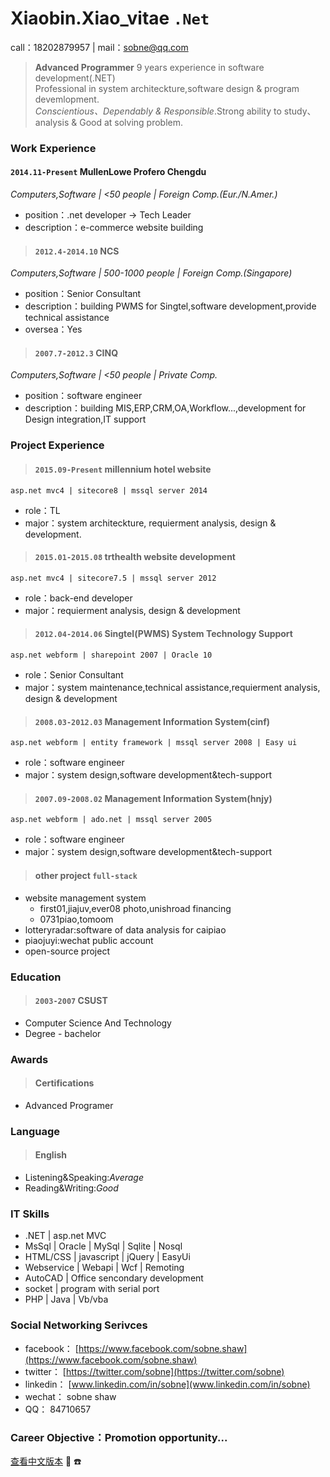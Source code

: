 
#  Xiaobin.Xiao_vitae `.Net`  

  call：18202879957 | mail：sobne@qq.com 

> **Advanced Programmer** 9 years experience in software development(.NET)  
> Professional in system architeckture,software design & program devemlopment.  
> *Conscientious、Dependably & Responsible*.Strong ability to study、analysis & Good at solving problem.


### Work Experience

#### `2014.11-Present` MullenLowe Profero Chengdu
*Computers,Software | <50 people | Foreign Comp.(Eur./N.Amer.)*

*   position：.net developer -> Tech Leader  
*   description：e-commerce website building
   
> #### `2012.4-2014.10` NCS  
*Computers,Software | 500-1000 people | Foreign Comp.(Singapore)*  
*   position：Senior Consultant  
*   description：building PWMS for Singtel,software development,provide technical assistance  
*   oversea：Yes
   
> #### `2007.7-2012.3` CINQ  
*Computers,Software | <50 people | Private Comp.*
*   position：software engineer  
*   description：building MIS,ERP,CRM,OA,Workflow...,development for Design integration,IT support
   
### Project Experience  
> #### `2015.09-Present` millennium hotel website  
`asp.net mvc4 | sitecore8 | mssql server 2014 `  
  *  role：TL  
  *  major：system architeckture, requierment analysis, design & development.  
   
> #### `2015.01-2015.08` trthealth website development  
`asp.net mvc4 | sitecore7.5 | mssql server 2012 `  
  *  role：back-end developer  
  *  major：requierment analysis, design & development  
   
> #### `2012.04-2014.06` Singtel(PWMS) System Technology Support  
`asp.net webform | sharepoint 2007 | Oracle 10 `  
  *  role：Senior Consultant  
  *  major：system maintenance,technical assistance,requierment analysis, design & development  
   
> #### `2008.03-2012.03` Management Information System(cinf)  
`asp.net webform | entity framework | mssql server 2008 | Easy ui `  
  *  role：software engineer  
  *  major：system design,software development&tech-support  
   
> #### `2007.09-2008.02` Management Information System(hnjy)  
`asp.net webform | ado.net | mssql server 2005 `  
  *  role：software engineer  
  *  major：system design,software development&tech-support  
   
> #### other project `full-stack`  
  - website management system  
    - first01,jiajuv,ever08 photo,unishroad financing  
    - 0731piao,tomoom  
  - lotteryradar:software of data analysis for caipiao  
  - piaojuyi:wechat public account  
  - open-source project  
   
### Education  
> #### `2003-2007` CSUST  
  *  Computer Science And Technology  
  *  Degree - bachelor

### Awards  
> #### Certifications  
   *  Advanced Programer
  
### Language  
> #### English  
   * Listening&Speaking:*Average*  
   * Reading&Writing:*Good*
   
### IT Skills  
  * .NET | asp.net MVC
  * MsSql | Oracle | MySql | Sqlite | Nosql
  * HTML/CSS | javascript | jQuery | EasyUi
  * Webservice | Webapi | Wcf | Remoting
  * AutoCAD | Office sencondary development
  * socket | program with serial port
  * PHP | Java | Vb/vba
   

### Social Networking Serivces
  * facebook： [https://www.facebook.com/sobne.shaw](https://www.facebook.com/sobne.shaw)
  * twitter：  [https://twitter.com/sobne](https://twitter.com/sobne)
  * linkedin： [www.linkedin.com/in/sobne](www.linkedin.com/in/sobne)
  * wechat：   sobne shaw
  * QQ：       84710657

### Career Objective：Promotion opportunity...

[查看中文版本](https://sobne.github.io/zh)
 :e-mail:
 :phone:

```
```
